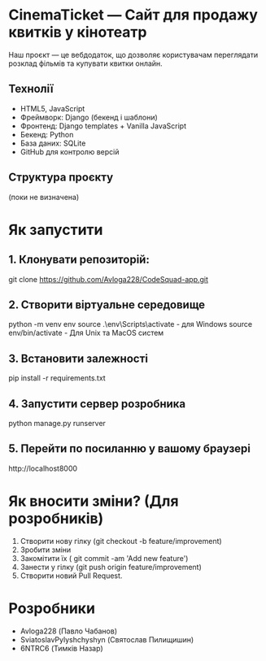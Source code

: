# CinemaTicket — Сайт для продажу квитків у кінотеатр
Наш проєкт — це вебдодаток, що дозволяє користувачам переглядати розклад фільмів та купувати квитки онлайн.

## Технолії 
- HTML5, JavaScript 
- Фреймворк: Django (бекенд і шаблони)
- Фронтенд: Django templates + Vanilla JavaScript
- Бекенд: Python
- База даних: SQLite
- GitHub для контролю версій

## Структура проєкту
(поки не визначена)

# Як запустити
## 1. Клонувати репозиторій:
git clone https://github.com/Avloga228/CodeSquad-app.git

## 2. Створити віртуальне середовище
python -m venv env
source .\env\Scripts\activate - для Windows
source env/bin/activate - Для Unix та MacOS систем

## 3. Встановити залежності
pip install -r requirements.txt
## 4. Запустити сервер розробника
python manage.py runserver
## 5. Перейти по посиланню у вашому браузері
http://localhost8000

# Як вносити зміни? (Для розробників)
1. Створити нову гілку (git checkout -b feature/improvement)
2. Зробити зміни
3. Закомітити їх ( git commit -am 'Add new feature')
4. Занести у гілку (git push origin feature/improvement)
5. Створити новий Pull Request.

# Розробники
- Avloga228 (Павло Чабанов)
- SviatoslavPylyshchyshyn (Святослав Пилищишин)
- 6NTRC6 (Тимків Назар)
